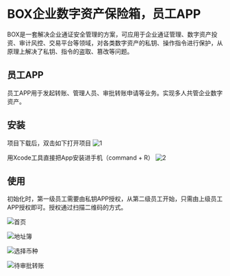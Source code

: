 # BOX企业数字资产保险箱，员工APP
BOX是一套解决企业通证安全管理的方案，可应用于企业通证管理、数字资产投资、审计风控、交易平台等领域，对各类数字资产的私钥、操作指令进行保护，从原理上解决了私钥、指令的盗取、篡改等问题。

## 员工APP
员工APP用于发起转账、管理人员、审批转账申请等业务。实现多人共管企业数字资产。

## 安装
项目下载后，双击如下打开项目
![1](https://camo.githubusercontent.com/f973bc6768ed96d5fd64f2be5a4d986aa939dc28/68747470733a2f2f73332d61702d736f757468656173742d312e616d617a6f6e6177732e636f6d2f73332e626f782e696d6167657330312f254535254231253846254535254239253935254535254246254142254537253835254137253230323031382d30342d3237253230254534254238253842254535253844253838342e31342e30322e706e67)

用Xcode工具直接把App安装进手机（command + R）
![2](https://camo.githubusercontent.com/fb9098b916f2a49453c9cbc1bea1406c94cdbc3a/68747470733a2f2f73332d61702d736f757468656173742d312e616d617a6f6e6177732e636f6d2f73332e626f782e696d6167657330312f254535254231253846254535254239253935254535254246254142254537253835254137253230323031382d30342d3236253230254534254238253842254535253844253838352e32342e34342e706e67)

## 使用
初始化时，第一级员工需要由私钥APP授权，从第二级员工开始，只需由上级员工APP授权即可。授权通过扫描二维码的方式。

![首页](https://s3-ap-southeast-1.amazonaws.com/s3.box.images01/%E5%91%98%E5%B7%A5App-%E9%A6%96%E9%A1%B5.png)

![地址簿](https://s3-ap-southeast-1.amazonaws.com/s3.box.images01/%E5%91%98%E5%B7%A5App-%E5%9C%B0%E5%9D%80%E7%B0%BF.png)

![选择币种](https://s3-ap-southeast-1.amazonaws.com/s3.box.images01/%E5%91%98%E5%B7%A5App-%E9%80%89%E6%8B%A9%E5%B8%81%E7%A7%8D.png)

![待审批转账](https://s3-ap-southeast-1.amazonaws.com/s3.box.images01/%E5%91%98%E5%B7%A5App-%E5%BE%85%E5%AE%A1%E6%89%B9%E8%BD%AC%E8%B4%A6.png)
